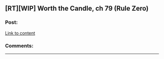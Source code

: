 ## [RT][WIP] Worth the Candle, ch 79 (Rule Zero)

### Post:

[Link to content]()

### Comments:

---

